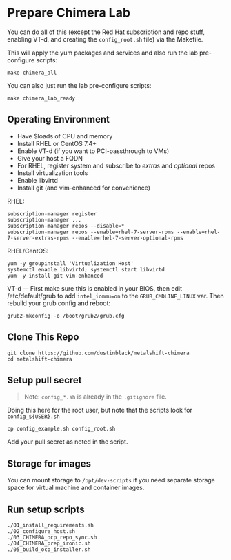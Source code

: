 # Prepare Chimera Lab

You can do all of this (except the Red Hat subscription and repo stuff, enabling VT-d, and creating the `config_root.sh` file) via the Makefile.

This will apply the yum packages and services and also run the lab pre-configure scripts:
```
make chimera_all
```

You can also just run the lab pre-configure scripts:
```
make chimera_lab_ready
```

## Operating Environment

* Have $loads of CPU and memory
* Install RHEL or CentOS 7.4+
* Enable VT-d (if you want to PCI-passthrough to VMs)
* Give your host a FQDN
* For RHEL, register system and subscribe to _extras_ and _optional_ repos
* Install virtualization tools
* Enable libvirtd
* Install git (and vim-enhanced for convenience)

RHEL:
```
subscription-manager register
subscription-manager ...
subscription-manager repos --disable=*
subscription-manager repos --enable=rhel-7-server-rpms --enable=rhel-7-server-extras-rpms --enable=rhel-7-server-optional-rpms
```

RHEL/CentOS:
```
yum -y groupinstall 'Virtualization Host'
systemctl enable libvirtd; systemctl start libvirtd
yum -y install git vim-enhanced
```

VT-d -- First make sure this is enabled in your BIOS, then edit /etc/default/grub to add `intel_iommu=on` to the `GRUB_CMDLINE_LINUX` var. Then rebuild your grub config and reboot:
```
grub2-mkconfig -o /boot/grub2/grub.cfg 
```

## Clone This Repo

```
git clone https://github.com/dustinblack/metalshift-chimera
cd metalshift-chimera
```

## Setup pull secret

> Note: `config_*.sh` is already in the `.gitignore` file.

Doing this here for the root user, but note that the scripts look for `config_${USER}.sh`

```
cp config_example.sh config_root.sh
```

Add your pull secret as noted in the script.

## Storage for images

You can mount storage to `/opt/dev-scripts` if you need separate storage space for virtual machine and container images.

## Run setup scripts

```
./01_install_requirements.sh
./02_configure_host.sh
./03_CHIMERA_ocp_repo_sync.sh
./04_CHIMERA_prep_ironic.sh 
./05_build_ocp_installer.sh
```

